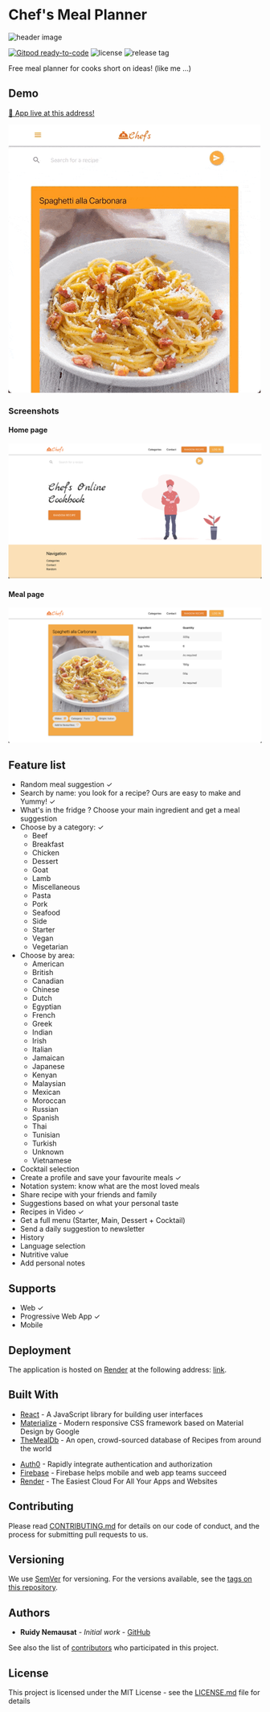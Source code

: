 # Chef's Meal Planner

![header image](https://socialify.git.ci/rjnemo/meal_planner/image?description=1&font=Raleway&language=1&logo=https%3A%2F%2Fchefs-meal-planner.onrender.com%2Flogo192.png&owner=1&pattern=Diagonal%20Stripes&stargazers=1&theme=Dark)

[![Gitpod ready-to-code](https://img.shields.io/badge/Gitpod-ready--to--code-blue?logo=gitpod&style=for-the-badge)](https://gitpod.io/#https://github.com/rjNemo/meal_planner)
![license](https://img.shields.io/github/license/rjNemo/meal_planner?style=for-the-badge)
![release tag](https://img.shields.io/github/v/release/rjNemo/meal_planner?style=for-the-badge)

Free meal planner for cooks short on ideas! (like me …)

## Demo

[🚀 App live at this address!](https://chefs-meal-planner.onrender.com/)

![Screenshot](docs/short_clip.gif)

### Screenshots

#### Home page

![Screenshot](docs/homepage.png)

#### Meal page

![Screenshot](docs/mealpage.png)

## Feature list

- Random meal suggestion ✓
- Search by name: you look for a recipe? Ours are easy to make and Yummy! ✓
- What's in the fridge ? Choose your main ingredient and get a meal suggestion
- Choose by a category: ✓
  - Beef
  - Breakfast
  - Chicken
  - Dessert
  - Goat
  - Lamb
  - Miscellaneous
  - Pasta
  - Pork
  - Seafood
  - Side
  - Starter
  - Vegan
  - Vegetarian
- Choose by area:
  - American
  - British
  - Canadian
  - Chinese
  - Dutch
  - Egyptian
  - French
  - Greek
  - Indian
  - Irish
  - Italian
  - Jamaican
  - Japanese
  - Kenyan
  - Malaysian
  - Mexican
  - Moroccan
  - Russian
  - Spanish
  - Thai
  - Tunisian
  - Turkish
  - Unknown
  - Vietnamese
- Cocktail selection
- Create a profile and save your favourite meals ✓
- Notation system: know what are the most loved meals
- Share recipe with your friends and family
- Suggestions based on what your personal taste
- Recipes in Video ✓
- Get a full menu (Starter, Main, Dessert + Cocktail)
- Send a daily suggestion to newsletter
- History
- Language selection
- Nutritive value
- Add personal notes

## Supports

- Web ✓
- Progressive Web App ✓
- Mobile

## Deployment

The application is hosted on [Render](https://render.com/) at the following address: [link](https://chefs-meal-planner.onrender.com/).

## Built With

- [React](https://reactjs.org/) - A JavaScript library for building user interfaces
- [Materialize](https://materializecss.com) - Modern responsive CSS framework based on Material Design by Google
- [TheMealDb](https://www.themealdb.com/api.php) - An open, crowd-sourced database of Recipes from around the world
<!-- - and [TheCocktailDb](https://www.thecocktaildb.com/api.php) -->
- [Auth0](https://auth0.com/) - Rapidly integrate authentication and authorization
- [Firebase](https://firebase.google.com/) - Firebase helps mobile and web app teams succeed
- [Render](https://render.com/) - The Easiest Cloud For All Your Apps and Websites
<!-- - Analytics : Google Analytics & Mixpanel -->

## Contributing

Please read [CONTRIBUTING.md](https://github.com/rjNemo/meal_planner/contributors) for details on our code of conduct, and the process for submitting pull requests to us.

## Versioning

We use [SemVer](http://semver.org/) for versioning. For the versions available, see the [tags on this repository](https://github.com/rjNemo/meal_planner/tags).

## Authors

- **Ruidy Nemausat** - _Initial work_ - [GitHub](https://github.com/rjNemo)

See also the list of [contributors](https://github.com/rjNemo/meal_planner/contributors) who participated in this project.

## License

This project is licensed under the MIT License - see the [LICENSE.md](LICENSE.md) file for details

<!-- ## Acknowledgments -->
